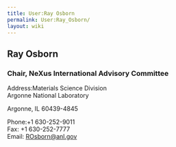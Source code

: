 ```yaml
---
title: User:Ray Osborn
permalink: User:Ray_Osborn/
layout: wiki
---
```


Ray Osborn
----------

### Chair, NeXus International Advisory Committee

Address:Materials Science Division  
Argonne National Laboratory

Argonne, IL 60439-4845

<!-- -->

Phone:+1 630-252-9011  
Fax: +1 630-252-7777  
Email: ROsborn@anl.gov  
